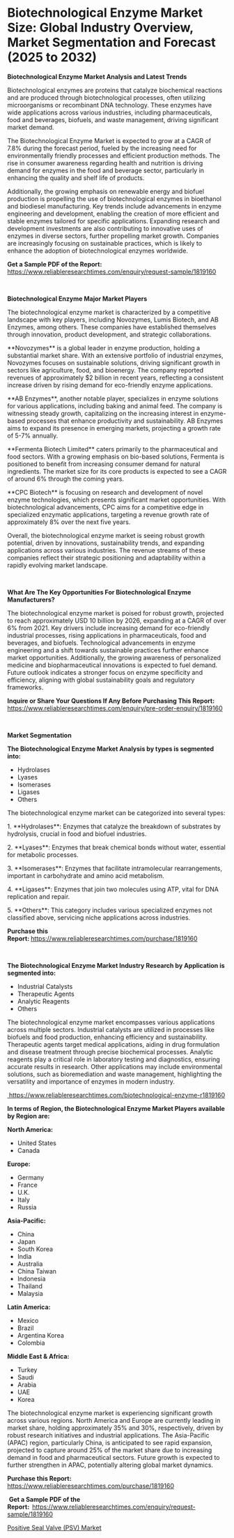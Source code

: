 <p><h1>Biotechnological Enzyme Market Size: Global Industry Overview, Market Segmentation and Forecast (2025 to 2032)</h1></p><p><strong>Biotechnological Enzyme Market Analysis and Latest Trends</strong></p>
<p><p>Biotechnological enzymes are proteins that catalyze biochemical reactions and are produced through biotechnological processes, often utilizing microorganisms or recombinant DNA technology. These enzymes have wide applications across various industries, including pharmaceuticals, food and beverages, biofuels, and waste management, driving significant market demand.</p><p>The Biotechnological Enzyme Market is expected to grow at a CAGR of 7.8% during the forecast period, fueled by the increasing need for environmentally friendly processes and efficient production methods. The rise in consumer awareness regarding health and nutrition is driving demand for enzymes in the food and beverage sector, particularly in enhancing the quality and shelf life of products.</p><p>Additionally, the growing emphasis on renewable energy and biofuel production is propelling the use of biotechnological enzymes in bioethanol and biodiesel manufacturing. Key trends include advancements in enzyme engineering and development, enabling the creation of more efficient and stable enzymes tailored for specific applications. Expanding research and development investments are also contributing to innovative uses of enzymes in diverse sectors, further propelling market growth. Companies are increasingly focusing on sustainable practices, which is likely to enhance the adoption of biotechnological enzymes worldwide.</p></p>
<p><strong>Get a Sample PDF of the Report:&nbsp;</strong> <a href="https://www.reliableresearchtimes.com/enquiry/request-sample/1819160?utm_campaign=2183&utm_medium=2&utm_source=Github&utm_content=ia&utm_term=02022025&utm_id=biotechnological-enzyme">https://www.reliableresearchtimes.com/enquiry/request-sample/1819160</a></p>
<p>&nbsp;</p>
<p><strong>Biotechnological Enzyme Major Market Players</strong></p>
<p><p>The biotechnological enzyme market is characterized by a competitive landscape with key players, including Novozymes, Lumis Biotech, and AB Enzymes, among others. These companies have established themselves through innovation, product development, and strategic collaborations.</p><p>**Novozymes** is a global leader in enzyme production, holding a substantial market share. With an extensive portfolio of industrial enzymes, Novozymes focuses on sustainable solutions, driving significant growth in sectors like agriculture, food, and bioenergy. The company reported revenues of approximately $2 billion in recent years, reflecting a consistent increase driven by rising demand for eco-friendly enzyme applications.</p><p>**AB Enzymes**, another notable player, specializes in enzyme solutions for various applications, including baking and animal feed. The company is witnessing steady growth, capitalizing on the increasing interest in enzyme-based processes that enhance productivity and sustainability. AB Enzymes aims to expand its presence in emerging markets, projecting a growth rate of 5-7% annually.</p><p>**Fermenta Biotech Limited** caters primarily to the pharmaceutical and food sectors. With a growing emphasis on bio-based solutions, Fermenta is positioned to benefit from increasing consumer demand for natural ingredients. The market size for its core products is expected to see a CAGR of around 6% through the coming years.</p><p>**CPC Biotech** is focusing on research and development of novel enzyme technologies, which presents significant market opportunities. With biotechnological advancements, CPC aims for a competitive edge in specialized enzymatic applications, targeting a revenue growth rate of approximately 8% over the next five years.</p><p>Overall, the biotechnological enzyme market is seeing robust growth potential, driven by innovations, sustainability trends, and expanding applications across various industries. The revenue streams of these companies reflect their strategic positioning and adaptability within a rapidly evolving market landscape.</p></p>
<p>&nbsp;</p>
<p><strong>What Are The Key Opportunities For Biotechnological Enzyme Manufacturers?</strong></p>
<p><p>The biotechnological enzyme market is poised for robust growth, projected to reach approximately USD 10 billion by 2026, expanding at a CAGR of over 6% from 2021. Key drivers include increasing demand for eco-friendly industrial processes, rising applications in pharmaceuticals, food and beverages, and biofuels. Technological advancements in enzyme engineering and a shift towards sustainable practices further enhance market opportunities. Additionally, the growing awareness of personalized medicine and biopharmaceutical innovations is expected to fuel demand. Future outlook indicates a stronger focus on enzyme specificity and efficiency, aligning with global sustainability goals and regulatory frameworks.</p></p>
<p><strong>Inquire or Share Your Questions If Any Before Purchasing This Report:</strong> <a href="https://www.reliableresearchtimes.com/enquiry/pre-order-enquiry/1819160?utm_campaign=2183&utm_medium=2&utm_source=Github&utm_content=ia&utm_term=02022025&utm_id=biotechnological-enzyme">https://www.reliableresearchtimes.com/enquiry/pre-order-enquiry/1819160</a></p>
<p>&nbsp;</p>
<p><strong>Market Segmentation</strong></p>
<p><strong>The Biotechnological Enzyme Market Analysis by types is segmented into:</strong></p>
<p><ul><li>Hydrolases</li><li>Lyases</li><li>Isomerases</li><li>Ligases</li><li>Others</li></ul></p>
<p><p>The biotechnological enzyme market can be categorized into several types: </p><p>1. **Hydrolases**: Enzymes that catalyze the breakdown of substrates by hydrolysis, crucial in food and biofuel industries.</p><p>2. **Lyases**: Enzymes that break chemical bonds without water, essential for metabolic processes.</p><p>3. **Isomerases**: Enzymes that facilitate intramolecular rearrangements, important in carbohydrate and amino acid metabolism.</p><p>4. **Ligases**: Enzymes that join two molecules using ATP, vital for DNA replication and repair.</p><p>5. **Others**: This category includes various specialized enzymes not classified above, servicing niche applications across industries.</p></p>
<p><strong>Purchase this Report:&nbsp;</strong><a href="https://www.reliableresearchtimes.com/purchase/1819160?utm_campaign=2183&utm_medium=2&utm_source=Github&utm_content=ia&utm_term=02022025&utm_id=biotechnological-enzyme">https://www.reliableresearchtimes.com/purchase/1819160</a></p>
<p>&nbsp;</p>
<p><strong>The Biotechnological Enzyme Market Industry Research by Application is segmented into:</strong></p>
<p><ul><li>Industrial Catalysts</li><li>Therapeutic Agents</li><li>Analytic Reagents</li><li>Others</li></ul></p>
<p><p>The biotechnological enzyme market encompasses various applications across multiple sectors. Industrial catalysts are utilized in processes like biofuels and food production, enhancing efficiency and sustainability. Therapeutic agents target medical applications, aiding in drug formulation and disease treatment through precise biochemical processes. Analytic reagents play a critical role in laboratory testing and diagnostics, ensuring accurate results in research. Other applications may include environmental solutions, such as bioremediation and waste management, highlighting the versatility and importance of enzymes in modern industry.</p></p>
<p><a href="https://www.reliableresearchtimes.com/biotechnological-enzyme-r1819160?utm_campaign=2183&utm_medium=2&utm_source=Github&utm_content=ia&utm_term=02022025&utm_id=biotechnological-enzyme">&nbsp;https://www.reliableresearchtimes.com/biotechnological-enzyme-r1819160</a></p>
<p><strong>In terms of Region, the Biotechnological Enzyme Market Players available by Region are:</strong></p>
<p>
    <p> <strong> North America: </strong>
        <ul>
            <li>United States</li>
            <li>Canada</li>
        </ul>
        </p> 
    <p> <strong> Europe: </strong>
        <ul>
            <li>Germany</li>
            <li>France</li>
            <li>U.K.</li>
            <li>Italy</li>
            <li>Russia</li>
        </ul>
        </p> 
    <p> <strong> Asia-Pacific: </strong>
        <ul>
            <li>China</li>
            <li>Japan</li>
            <li>South Korea</li>
            <li>India</li>
            <li>Australia</li>
            <li>China Taiwan</li>
            <li>Indonesia</li>
            <li>Thailand</li>
            <li>Malaysia</li>
        </ul>
        </p> 
    <p> <strong> Latin America: </strong>
        <ul>
            <li>Mexico</li>
            <li>Brazil</li>
            <li>Argentina Korea</li>
            <li>Colombia</li>
        </ul>
        </p> 
    <p> <strong> Middle East & Africa: </strong>
        <ul>
            <li>Turkey</li>
            <li>Saudi</li>
            <li>Arabia</li>
            <li>UAE</li>
            <li>Korea</li>
        </ul>
    </p>
    </p>
<p><p>The biotechnological enzyme market is experiencing significant growth across various regions. North America and Europe are currently leading in market share, holding approximately 35% and 30%, respectively, driven by robust research initiatives and industrial applications. The Asia-Pacific (APAC) region, particularly China, is anticipated to see rapid expansion, projected to capture around 25% of the market share due to increasing demand in food and pharmaceutical sectors. Future growth is expected to further strengthen in APAC, potentially altering global market dynamics.</p></p>
<p><strong>Purchase this Report: </strong><a href="https://www.reliableresearchtimes.com/purchase/1819160?utm_campaign=2183&utm_medium=2&utm_source=Github&utm_content=ia&utm_term=02022025&utm_id=biotechnological-enzyme">https://www.reliableresearchtimes.com/purchase/1819160</a></p>
<p>&nbsp;<strong>Get a Sample PDF of the Report:&nbsp;&nbsp;</strong><a href="https://www.reliableresearchtimes.com/enquiry/request-sample/1819160?utm_campaign=2183&utm_medium=2&utm_source=Github&utm_content=ia&utm_term=02022025&utm_id=biotechnological-enzyme">https://www.reliableresearchtimes.com/enquiry/request-sample/1819160</a></p>
<p><strong></strong></p>
<p><p><a href="https://github.com/SanjidaKhan901/Market-Research-Report-List-1/blob/main/positive-seal-valve-psv-market.md?utm_campaign=2183&utm_medium=2&utm_source=Github&utm_content=ia&utm_term=02022025&utm_id=biotechnological-enzyme">Positive Seal Valve (PSV) Market</a></p></p>